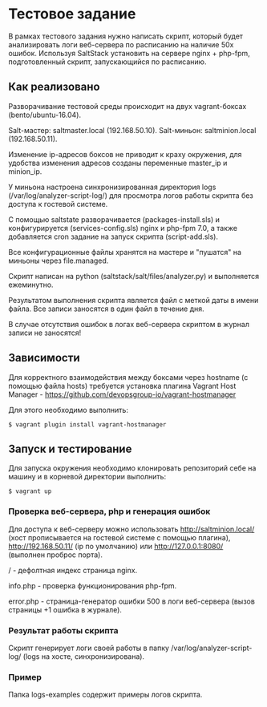 # Тестовое задание

В рамках тестового задания нужно написать скрипт, который будет анализировать логи веб-сервера по расписанию на наличие 50x ошибок.
Используя SaltStack установить на сервере nginx + php-fpm, подготовленный скрипт, запускающийся по расписанию.


## Как реализовано

Разворачивание тестовой среды происходит на двух vagrant-боксах (bento/ubuntu-16.04).

Salt-мастер: saltmaster.local (192.168.50.10).
Salt-миньон: saltminion.local (192.168.50.11).

Изменение ip-адресов боксов не приводит к краху окружения, для удобства изменения адресов созданы переменные master_ip и minion_ip.

У миньона настроена синхронизированная директория logs (/var/log/analyzer-script-log/) для просмотра логов работы скрипта без доступа к гостевой системе.

С помощью saltstate разворачивается (packages-install.sls) и конфигурируется (services-config.sls) nginx и php-fpm 7.0, а также добавляется cron задание на запуск скрипта (script-add.sls).

Все конфигурационные файлы хранятся на мастере и "пушатся" на миньоны через file.managed.

Скрипт написан на python (saltstack/salt/files/analyzer.py) и выполняется ежеминутно.

Результатом выполнения скрипта является файл с меткой даты в имени файла. Все записи заносятся в один файл в течение дня.

В случае отсутствия ошибок в логах веб-сервера скриптом в журнал записи не заносятся!

## Зависимости

Для корректного взаимодействия между боксами через hostname (с помощью файла hosts) требуется установка плагина Vagrant Host Manager - https://github.com/devopsgroup-io/vagrant-hostmanager

Для этого необходимо выполнить:

```
$ vagrant plugin install vagrant-hostmanager
```

## Запуск и тестирование

Для запуска окружения необходимо клонировать репозиторий себе на машину и в корневой директории выполнить:

```
$ vagrant up
```

### Проверка веб-сервера, php и генерация ошибок

Для доступа к веб-серверу можно использовать http://saltminion.local/ (хост прописывается на гостевой системе с помощью плагина), http://192.168.50.11/ (ip по умолчанию) или http://127.0.0.1:8080/ (выполнен проброс порта).

/ - дефолтная индекс страница nginx.

info.php - проверка функционирования php-fpm.

error.php - страница-генератор ошибки 500 в логи веб-сервера (вызов страницы +1 ошибка в журнале).

### Результат работы скрипта

Скрипт генерирует логи своей работы в папку /var/log/analyzer-script-log/ (logs на хосте, синхронизирована).

### Пример

Папка logs-examples содержит примеры логов скрипта.
